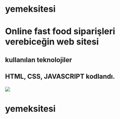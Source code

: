 <h1> yemeksitesi <h1>

Online fast food siparişleri verebiceğin web sitesi

<h2>kullanılan teknolojiler<h2>

HTML, CSS, JAVASCRIPT kodlandı.

![](yemeksitesi.gif)
# yemeksitesi
